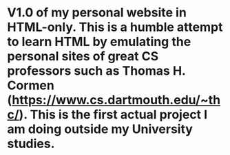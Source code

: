 # V1.0 of my personal website in HTML-only. This is a humble attempt to learn HTML by emulating the personal sites of great CS professors such as Thomas H. Cormen (https://www.cs.dartmouth.edu/~thc/). This is the first actual project I am doing outside my University studies.
